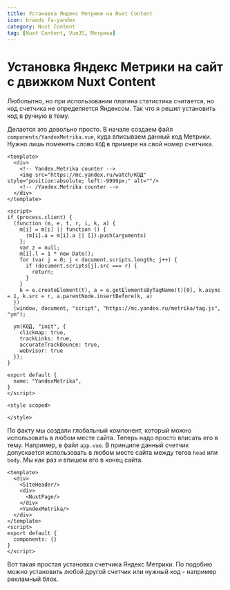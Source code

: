 ```yaml
---
title: Установка Яндекс Метрики на Nuxt Content
icon: brands fa-yandex
category: Nuxt Content
tag: [Nuxt Content, VueJS, Метрика]
---
```


# Установка Яндекс Метрики на сайт с движком Nuxt Content

Любопытно, но при использовании плагина статистика считается, но код счетчика не определяется Яндексом. Так что я решил установить код в ручную в тему.

Делается это довольно просто. В начале создаем файл `components/YandexMetrika.vue`, куда вписываем данный код Метрики. Нужно лишь поменять слово `КОД` в примере на свой номер счетчика. 

```vue{4,26}
<template>
  <div>
    <!-- Yandex.Metrika counter -->
    <img src="https://mc.yandex.ru/watch/КОД" style="position:absolute; left:-9999px;" alt=""/>
    <!-- /Yandex.Metrika counter -->
  </div>
</template>

<script>
if (process.client) {
  (function (m, e, t, r, i, k, a) {
    m[i] = m[i] || function () {
      (m[i].a = m[i].a || []).push(arguments)
    };
    var z = null;
    m[i].l = 1 * new Date();
    for (var j = 0; j < document.scripts.length; j++) {
      if (document.scripts[j].src === r) {
        return;
      }
    }
    k = e.createElement(t), a = e.getElementsByTagName(t)[0], k.async = 1, k.src = r, a.parentNode.insertBefore(k, a)
  })
  (window, document, "script", "https://mc.yandex.ru/metrika/tag.js", "ym");

  ym(КОД, "init", {
    clickmap: true,
    trackLinks: true,
    accurateTrackBounce: true,
    webvisor: true
  });
}

export default {
  name: "YandexMetrika",
}
</script>

<style scoped>

</style>
```
По факту мы создали глобальный компонент, который можно использовать в любом месте сайта. Теперь надо просто вписать его в тему. Например, в файл `app.vue`. В принципе данный счетчик допускается использовать в любом месте сайта между тегов `head` или `body`. Мы как раз и впишем его в конец сайта.

```vue{7}
<template>
  <div>
    <SiteHeader/>
    <div>
      <NuxtPage/>
    </div>
    <YandexMetrika/>
  </div>
</template>
<script>
export default {
  components: {}
}
</script>

```

Вот такая простая установка счетчика Яндекс Метрики. По подобию можно установить любой другой счетчик или нужный код - например рекламный блок.
